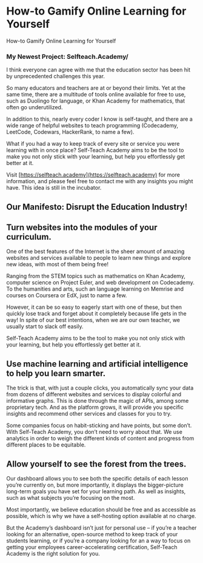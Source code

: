 
# How-to Gamify Online Learning for Yourself

How-to Gamify Online Learning for Yourself

### My Newest Project: Selfteach.Academy/

I think everyone can agree with me that the education sector has been hit by unprecedented challenges this year.

So many educators and teachers are at or beyond their limits. Yet at the same time, there are a multitude of tools online available for free to use, such as Duolingo for language, or Khan Academy for mathematics, that often go underutilized.

In addition to this, nearly every coder I know is self-taught, and there are a wide range of helpful websites to teach programming (Codecademy, LeetCode, Codewars, HackerRank, to name a few).

What if you had a way to keep track of every site or service you were learning with in once place? Self-Teach Academy aims to be the tool to make you not only stick with your learning, but help you effortlessly get better at it.

Visit [https://selfteach.academy](https://selfteach.academy) for more information, and please feel free to contact me with any insights you might have. This idea is still in the incubator.

## Our Manifesto: Disrupt the Education Industry!

## Turn websites into the modules of your curriculum.

One of the best features of the Internet is the sheer amount of amazing websites and services available to people to learn new things and explore new ideas, with most of them being free!

Ranging from the STEM topics such as mathematics on Khan Academy, computer science on Project Euler, and web development on Codecademy. To the humanities and arts, such an language learning on Memrise and courses on Coursera or EdX, just to name a few.

However, it can be so easy to eagerly start with one of these, but then quickly lose track and forget about it completely because life gets in the way! In spite of our best intentions, when we are our own teacher, we usually start to slack off easily.

Self-Teach Academy aims to be the tool to make you not only stick with your learning, but help you effortlessly get better at it.

## Use machine learning and artificial intelligence to help you learn smarter.

The trick is that, with just a couple clicks, you automatically sync your data from dozens of different websites and services to display colorful and informative graphs. This is done through the magic of APIs, among some proprietary tech. And as the platform grows, it will provide you specific insights and recommend other services and classes for you to try.

Some companies focus on habit-sticking and have points, but some don’t. With Self-Teach Academy, you don’t need to worry about that. We use analytics in order to weigh the different kinds of content and progress from different places to be equitable.

## Allow yourself to see the forest from the trees.

Our dashboard allows you to see both the specific details of each lesson you’re currently on, but more importantly, it displays the bigger-picture long-term goals you have set for your learning path. As well as insights, such as what subjects you’re focusing on the most.

Most importantly, we believe education should be free and as accessible as possible, which is why we have a self-hosting option available at no charge.

But the Academy’s dashboard isn’t just for personal use – if you’re a teacher looking for an alternative, open-source method to keep track of your students learning, or if you’re a company looking for an a way to focus on getting your employees career-accelerating certification, Self-Teach Academy is the right solution for you.
